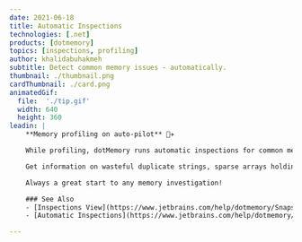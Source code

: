 ```yaml
---
date: 2021-06-18
title: Automatic Inspections
technologies: [.net]
products: [dotmemory]
topics: [inspections, profiling]
author: khalidabuhakmeh
subtitle: Detect common memory issues - automatically.
thumbnail: ./thumbnail.png
cardThumbnail: ./card.png
animatedGif:
  file:  './tip.gif'
  width: 640
  height: 360
leadin: |
    **Memory profiling on auto-pilot** 👩‍✈️

    While profiling, dotMemory runs automatic inspections for common memory issues.

    Get information on wasteful duplicate strings, sparse arrays holding more memory than they are using, finalized objects, and expensive event handler leaks.

    Always a great start to any memory investigation!

    ### See Also
    - [Inspections View](https://www.jetbrains.com/help/dotmemory/Snapshot_View.html)
    - [Automatic Inspections](https://www.jetbrains.com/help/dotmemory/Inspections.html)

---
```


